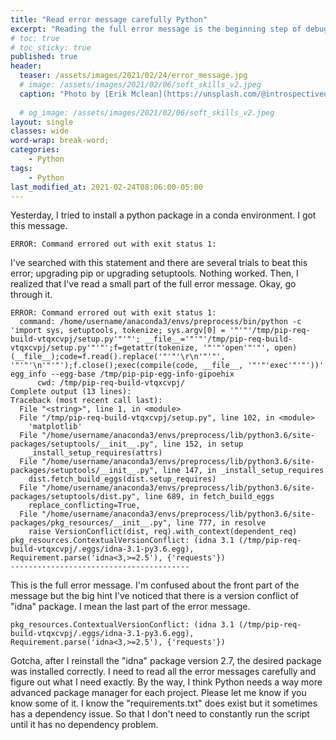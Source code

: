 ```yaml
---
title: "Read error message carefully Python"
excerpt: "Reading the full error message is the beginning step of debugging."
# toc: true
# toc_sticky: true
published: true
header:
  teaser: /assets/images/2021/02/24/error_message.jpg
  # image: /assets/images/2021/02/06/soft_skills_v2.jpeg
  caption: "Photo by [Erik Mclean](https://unsplash.com/@introspectivedsgn?utm_source=unsplash&amp;utm_medium=referral&amp;utm_content=creditCopyText) on [Unsplash](https://unsplash.com/s/photos/404-error?utm_source=unsplash&amp;utm_medium=referral&amp;utm_content=creditCopyText)"
  
  # og_image: /assets/images/2021/02/06/soft_skills_v2.jpeg
layout: single
classes: wide
word-wrap: break-word;
categories:
    - Python
tags:
    - Python
last_modified_at: 2021-02-24T08:06:00-05:00
---
```


Yesterday, I tried to install a python package in a conda environment. I got this message. 

```text
ERROR: Command errored out with exit status 1:
```

I've searched with this statement and there are several trials to beat this error; upgrading pip or upgrading setuptools. Nothing worked. Then, I realized that I've read a small part of the full error message. Okay, go through it. 


```text
ERROR: Command errored out with exit status 1:
  command: /home/username/anaconda3/envs/preprocess/bin/python -c 'import sys, setuptools, tokenize; sys.argv[0] = '"'"'/tmp/pip-req-build-vtqxcvpj/setup.py'"'"'; __file__='"'"'/tmp/pip-req-build-vtqxcvpj/setup.py'"'"';f=getattr(tokenize, '"'"'open'"'"', open)(__file__);code=f.read().replace('"'"'\r\n'"'"', '"'"'\n'"'"');f.close();exec(compile(code, __file__, '"'"'exec'"'"'))' egg_info --egg-base /tmp/pip-pip-egg-info-gipoehix
      cwd: /tmp/pip-req-build-vtqxcvpj/
Complete output (13 lines):
Traceback (most recent call last):
  File "<string>", line 1, in <module>
  File "/tmp/pip-req-build-vtqxcvpj/setup.py", line 102, in <module>
    'matplotlib'
  File "/home/username/anaconda3/envs/preprocess/lib/python3.6/site-packages/setuptools/__init__.py", line 152, in setup
    _install_setup_requires(attrs)
  File "/home/username/anaconda3/envs/preprocess/lib/python3.6/site-packages/setuptools/__init__.py", line 147, in _install_setup_requires
    dist.fetch_build_eggs(dist.setup_requires)
  File "/home/username/anaconda3/envs/preprocess/lib/python3.6/site-packages/setuptools/dist.py", line 689, in fetch_build_eggs
    replace_conflicting=True,
  File "/home/username/anaconda3/envs/preprocess/lib/python3.6/site-packages/pkg_resources/__init__.py", line 777, in resolve
    raise VersionConflict(dist, req).with_context(dependent_req)
pkg_resources.ContextualVersionConflict: (idna 3.1 (/tmp/pip-req-build-vtqxcvpj/.eggs/idna-3.1-py3.6.egg), Requirement.parse('idna<3,>=2.5'), {'requests'})
----------------------------------------
```

This is the full error message. I'm confused about the front part of the message but the big hint I've noticed that there is a version conflict of "idna" package. I mean the last part of the error message. 

```text
pkg_resources.ContextualVersionConflict: (idna 3.1 (/tmp/pip-req-build-vtqxcvpj/.eggs/idna-3.1-py3.6.egg), Requirement.parse('idna<3,>=2.5'), {'requests'})
```

Gotcha, after I reinstall the "idna" package version 2.7, the desired package was installed correctly. I need to read all the error messages carefully and figure out what I need exactly. By the way, I think Python needs a way more advanced package manager for each project. Please let me know if you know some of it. I know the "requirements.txt" does exist but it sometimes has a dependency issue. So that I don't need to constantly run the script until it has no dependency problem. 